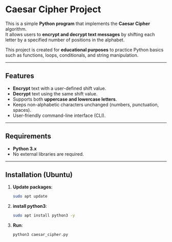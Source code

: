 #  Caesar Cipher Project

This is a simple **Python program** that implements the **Caesar Cipher** algorithm.  
It allows users to **encrypt and decrypt text messages** by shifting each letter by a specified number of positions in the alphabet.  

This project is created for **educational purposes** to practice Python basics such as functions, loops, conditionals, and string manipulation.  

---

##  Features

-  **Encrypt** text with a user-defined shift value.  
-  **Decrypt** text using the same shift value.  
-  Supports both **uppercase and lowercase letters**.  
-  Keeps non-alphabetic characters unchanged (numbers, punctuation, spaces).  
-  User-friendly command-line interface (CLI).  

---

##  Requirements

- **Python 3.x**  
- No external libraries are required.  

---

##  Installation (Ubuntu)

1. **Update packages**:
   ```bash
   sudo apt update
2. **install python3**:
    ```bash
   sudo apt install python3 -y
3. **Run**:  
    ```bash
   python3 caesar_cipher.py



